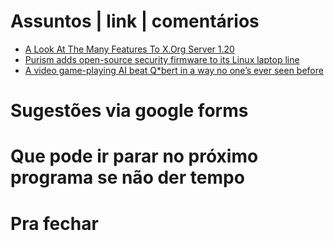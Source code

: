 Assuntos | link | comentários
=============================
* [A Look At The Many Features To X.Org Server 1.20](https://www.phoronix.com/scan.php?page=news_item&px=X.Org-Server-1.20-Features)
* [Purism adds open-source security firmware to its Linux laptop line](http://www.zdnet.com/article/purism-adds-open-source-security-firmware-to-its-linux-laptop-line/)
* [A video game-playing AI beat Q*bert in a way no one’s ever seen before](https://www.theverge.com/tldr/2018/2/28/17062338/ai-agent-atari-q-bert-cracked-bug-cheat)

Sugestões via google forms
==========================

Que pode ir parar no próximo programa se não der tempo
=======================================================

Pra fechar
==========

